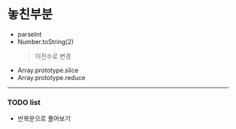 # 놓친부분
- parseInt
- Number.toString(2) 
  > 이진수로 변경
- Array.prototype.slice
- Array.prototype.reduce
---
### TODO list
- 반복문으로 풀어보기